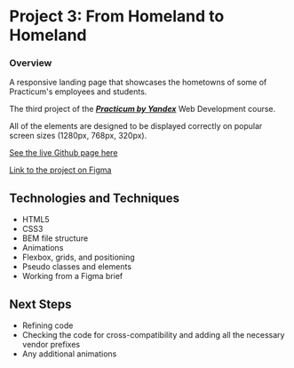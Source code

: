 # Project 3: From Homeland to Homeland

### Overview  
  
A responsive landing page that showcases the hometowns of some of Practicum's employees and students.

The third project of the [***Practicum by Yandex***](https://practicum.yandex.com/) Web Development course.

All of the elements are designed to be displayed correctly on popular screen sizes (1280px, 768px, 320px).

[See the live Github page here](https://warsdd.github.io/web_project_3/)

[Link to the project on Figma](https://www.figma.com/file/1zCYcflj6BJx5VqOvXU9nb/Sprint-3-From-Homeland-to-Homeland-desktop-mobile?node-id=0%3A1)

## Technologies and Techniques
- HTML5
- CSS3
- BEM file structure
- Animations
- Flexbox, grids, and positioning
- Pseudo classes and elements
- Working from a Figma brief

## Next Steps
- Refining code
- Checking the code for cross-compatibility and adding all the necessary vendor prefixes
- Any additional animations






